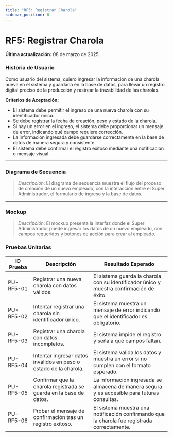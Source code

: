 ```yaml
---
title: "RF5: Registrar Charola"  
sidebar_position: 6
---
```


# RF5: Registrar Charola

**Última actualización:** 08 de marzo de 2025

### Historia de Usuario
Como usuario del sistema, quiero ingresar la información de una charola nueva en el sistema y guardarla en la base de datos, para llevar un registro digital preciso de la producción y rastrear la trazabilidad de las charolas.

  **Criterios de Aceptación:**
  - El sistema debe permitir el ingreso de una nueva charola con su identificador único.
  - Se debe registrar la fecha de creación, peso y estado de la charola.
  - Si hay un error en el ingreso, el sistema debe proporcionar un mensaje de error, indicando qué campo requiere corrección.
  - La información ingresada debe guardarse correctamente en la base de datos de manera segura y consistente.
  - El sistema debe confirmar el registro exitoso mediante una notificación o mensaje visual.

---

### Diagrama de Secuencia

> *Descripción*: El diagrama de secuencia muestra el flujo del proceso de creación de un nuevo empleado, con la interacción entre el Super Administrador, el formulario de ingreso y la base de datos.

---

### Mockup

> *Descripción*: El mockup presenta la interfaz donde el Super Administrador puede ingresar los datos de un nuevo empleado, con campos requeridos y botones de acción para crear al empleado.

### Pruebas Unitarias 
| ID Prueba  | Descripción                                               | Resultado Esperado  |
|------------|-----------------------------------------------------------|---------------------|
| PU-RF5-01  | Registrar una nueva charola con datos válidos.            | El sistema guarda la charola con su identificador único y muestra confirmación de éxito. |
| PU-RF5-02  | Intentar registrar una charola sin identificador único.    | El sistema muestra un mensaje de error indicando que el identificador es obligatorio. |
| PU-RF5-03  | Registrar una charola con datos incompletos.               | El sistema impide el registro y señala qué campos faltan. |
| PU-RF5-04  | Intentar ingresar datos inválidos en peso o estado de la charola. | El sistema valida los datos y muestra un error si no cumplen con el formato esperado. |
| PU-RF5-05  | Confirmar que la charola registrada se guarda en la base de datos. | La información ingresada se almacena de manera segura y es accesible para futuras consultas. |
| PU-RF5-06  | Probar el mensaje de confirmación tras un registro exitoso. | El sistema muestra una notificación confirmando que la charola fue registrada correctamente. |
